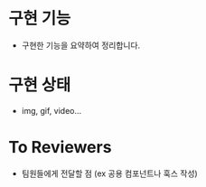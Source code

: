 # 구현 기능

- 구현한 기능을 요약하여 정리합니다.

# 구현 상태

- img, gif, video...

# To Reviewers

- 팀원들에게 전달할 점 (ex 공용 컴포넌트나 훅스 작성)
